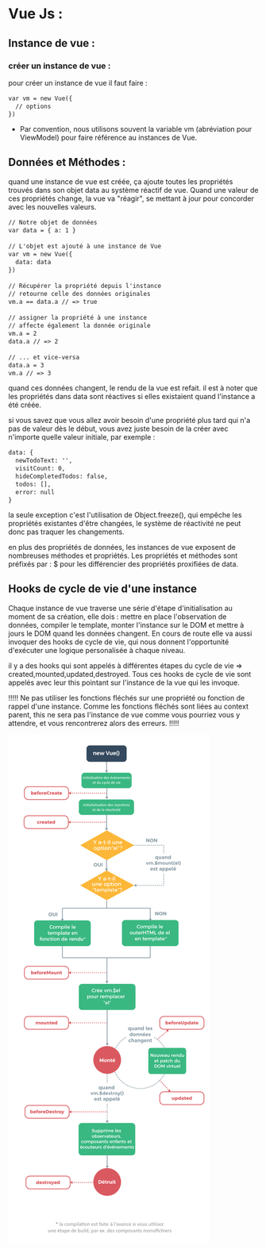 # Vue Js : 

## Instance de vue :

### créer un instance de vue : 

pour créer un instance de vue il faut faire : 
```
var vm = new Vue({
  // options
})
```
* Par convention, nous utilisons souvent la variable vm (abréviation pour ViewModel) pour faire référence au instances de Vue.

## Données et Méthodes : 

quand une instance de vue est créée, ça ajoute toutes les propriétés trouvés dans son objet data au système réactif de vue.
Quand une valeur de ces propriétés change, la vue va "réagir", se mettant à jour pour concorder avec les nouvelles valeurs.
```
// Notre objet de données
var data = { a: 1 }

// L'objet est ajouté à une instance de Vue
var vm = new Vue({
  data: data
})

// Récupérer la propriété depuis l'instance
// retourne celle des données originales
vm.a == data.a // => true

// assigner la propriété à une instance
// affecte également la donnée originale
vm.a = 2
data.a // => 2

// ... et vice-versa
data.a = 3
vm.a // => 3
```
quand ces données changent, le rendu de la vue est refait. il est à noter que les propriétés dans data sont réactives
si elles existaient quand l'instance a été créée.

si vous savez que vous allez avoir besoin d'une propriété plus tard qui n'a pas de valeur dès le début, vous avez juste besoin de la créer avec n'importe quelle valeur initiale, par exemple : 
```
data: {
  newTodoText: '',
  visitCount: 0,
  hideCompletedTodos: false,
  todos: [],
  error: null
}
```
la seule exception c'est l'utilisation de Object.freeze(), qui empêche les propriétés existantes d'être changées,
le système de réactivité ne peut donc pas traquer les changements.

en plus des propriétés de données, les instances de vue exposent de nombreuses méthodes et propriétés. 
Les propriétés et méthodes sont préfixés par : $  pour les différencier des propriétés proxifiées de data.

## Hooks de cycle de vie d'une instance 

Chaque instance de vue traverse une série d'étape d'initialisation au moment de sa création, elle dois : 
mettre en place l'observation de données, compiler le template, monter l'instance sur le DOM et mettre à jours le DOM
quand les données changent. En cours de route elle va aussi invoquer des hooks de cycle de vie, qui nous donnent 
l'opportunité d'exécuter une logique personalisée à chaque niveau.

il y a des hooks qui sont appelés à différentes étapes du cycle de vie => created,mounted,updated,destroyed.
Tous ces hooks de cycle de vie sont appelés avec leur this pointant sur l'instance de la vue qui les invoque.

!!!!! Ne pas utiliser les fonctions fléchés sur une propriété ou fonction de rappel d'une instance.
Comme les fonctions fléchés sont liées au context parent, this ne sera pas l'instance de vue comme vous pourriez
vous y attendre, et vous rencontrerez alors des erreurs. !!!!!


![alt text](images/lifecycle.png)